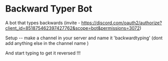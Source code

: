 # Backward Typer Bot

A bot that types backwards (invite - https://discord.com/oauth2/authorize?client_id=851875462397427762&scope=bot&permissions=3072)

Setup -- make a channel in your server and name it 'backwardtyping'
(dont add anything else in the channel name )

And start typing to get it reversed !!!

